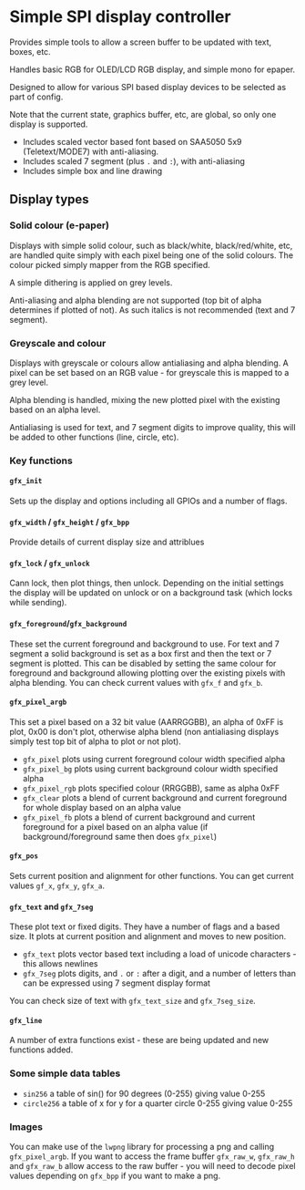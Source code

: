 # Simple SPI display controller

Provides simple tools to allow a screen buffer to be updated with text, boxes, etc.

Handles basic RGB for OLED/LCD RGB display, and simple mono for epaper.

Designed to allow for various SPI based display devices to be selected as part of config.

Note that the current state, graphics buffer, etc, are global, so only one display is supported.

- Includes scaled vector based font based on SAA5050 5x9 (Teletext/MODE7) with anti-aliasing.
- Includes scaled 7 segment (plus `.` and `:`), with anti-aliasing
- Includes simple box and line drawing

## Display types

### Solid colour (e-paper)

Displays with simple solid colour, such as black/white, black/red/white, etc, are handled quite simply with each pixel being one of the solid colours. The colour picked simply mapper from the RGB specified.

A simple dithering is applied on grey levels.

Anti-aliasing and alpha blending are not supported (top bit of alpha determines if plotted of not). As such italics is not recommended (text and 7 segment).

### Greyscale and colour

Displays with greyscale or colours allow antialiasing and alpha blending. A pixel can be set based on an RGB value - for greyscale this is mapped to a grey level.

Alpha blending is handled, mixing the new plotted pixel with the existing based on an alpha level.

Antialiasing is used for text, and 7 segment digits to improve quality, this will be added to other functions (line, circle, etc).

### Key functions

#### `gfx_init`

Sets up the display and options including all GPIOs and a number of flags.

#### `gfx_width` / `gfx_height` / `gfx_bpp`

Provide details of current display size and attriblues

#### `gfx_lock` / `gfx_unlock`

Cann lock, then plot things, then unlock. Depending on the initial settings the display will be updated on unlock or on a background task (which locks while sending).

#### `gfx_foreground`/`gfx_background`

These set the current foreground and background to use. For text and 7 segment a solid background is set as a box first and then the text or 7 segment is plotted. This can be disabled by setting the same colour for foreground and background allowing plotting over the existing pixels with alpha blending. You can check current values with `gfx_f` and `gfx_b`.

#### `gfx_pixel_argb`

This set a pixel based on a 32 bit value (AARRGGBB), an alpha of 0xFF is plot, 0x00 is don't plot, otherwise alpha blend (non antialiasing displays simply test top bit of alpha to plot or not plot).

- `gfx_pixel` plots using current foreground colour width specified alpha
- `gfx_pixel_bg` plots using current background colour width specified alpha
- `gfx_pixel_rgb` plots specified colour (RRGGBB), same as alpha 0xFF
- `gfx_clear` plots a blend of current background and current foreground for whole display based on an alpha value
- `gfx_pixel_fb` plots a blend of current background and current foreground for a pixel based on an alpha value (if background/foreground same then does `gfx_pixel`)

#### `gfx_pos`

Sets current position and alignment for other functions. You can get current values `gf_x`, `gfx_y`, `gfx_a`.

#### `gfx_text` and `gfx_7seg`

These plot text or fixed digits. They have a number of flags and a based size. It plots at current position and alignment and moves to new position.

- `gfx_text` plots vector based text including a load of unicode characters - this allows newlines
- `gfx_7seg` plots digits, and `.` or `:` after a digit, and a number of letters than can be expressed using 7 segment display format

You can check size of text with `gfx_text_size` and `gfx_7seg_size`.

#### `gfx_line`

A number of extra functions exist - these are being updated and new functions added.

### Some simple data tables

- `sin256` a table of sin() for 90 degrees (0-255) giving value 0-255
- `circle256` a table of x for y for a quarter circle 0-255 giving value 0-255

### Images

You can make use of the `lwpng` library for processing a png and calling `gfx_pixel_argb`. If you want to access the frame buffer `gfx_raw_w`, `gfx_raw_h` and `gfx_raw_b` allow access to the raw buffer - you will need to decode pixel values depending on `gfx_bpp` if you want to make a png.
